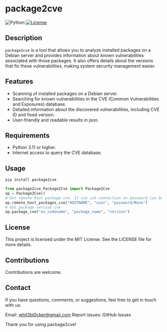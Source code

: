 # package2cve

![Python](https://img.shields.io/badge/Python-3.11%2B-blue.svg)
[![License](https://img.shields.io/badge/license-MIT-green.svg)](LICENSE)

## Description

`package2cve` is a tool that allows you to analyze installed packages on a Debian server and provides information about known vulnerabilities associated with those packages. It also offers details about the versions that fix these vulnerabilities, making system security management easier.

## Features

- Scanning of installed packages on a Debian server.
- Searching for known vulnerabilities in the CVE (Common Vulnerabilities and Exposures) database.
- Detailed information about the discovered vulnerabilities, including CVE ID and fixed version.
- User-friendly and readable results in json.

## Requirements

- Python 3.11 or higher.
- Internet access to query the CVE database.

## Usage

```bash
pip install package2cve
```
```python
from package2cve.Package2Cve import Package2Cve
op = Package2Cve()
# Get remote host package cve. It use ssh connection so password can be "password" or None
op.remote_host_packages_cve("HOSTNAME", "user", "password/None")
# Get package version cve
op.package_cve("os_codename", "package_name", "version")
```

## License
This project is licensed under the MIT License. See the LICENSE file for more details.

## Contributions
Contributions are welcome.

## Contact
If you have questions, comments, or suggestions, feel free to get in touch with us:

Email: whit3bl0cker@gmail.com
Report issues: GitHub Issues



Thank you for using package2cve!